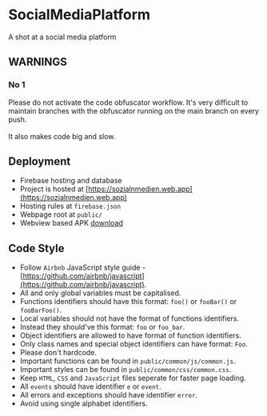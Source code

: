 # SocialMediaPlatform
A shot at a social media platform

## WARNINGS

### No 1
Please do not activate the code obfuscator workflow.
It's very difficult to maintain branches with the obfuscator
running on the main branch on every push.
<br><br>
It also makes code big and slow.

<!--
### No 1
Do NOT make changes directly to `MAIN` or `PUBLISH`.
Create a seperate branch named after you from `PUBLISH`
for youself.

### No 2
DO NOT MERGE `MAIN` INTO `PUBLISH` or any other branch.
Otherwise all javascript codes will be obfuscated
(made un-readable and un-debuggable) and lost.

- NOTE that javascript codes in `MAIN` are obfuscated automatically.

```
  DO    [main]    ← [publish]
  DON'T [publish] ← [main]
```

### No 3
Do NOT delete `PUBLISH` after merging it into `MAIN`.

- NOTE that `PUBLISH` contains code that is healthy, working
and un-obfuscated.

### No 4
Try NOT to merge `PUBLISH` into other branches.
To update your branch, delete your branch and
re-branch it from `PUBLISH`.

### No 5
No branch other than `PUBLISH` should be MERGED to `MAIN`
```
  DO    [main] ← [publish]
  DON'T [main] ← [others]
```

### No 6
Every other branch, once ready, should be merged to `PUBLISH`,
tested, and then merged to `MAIN`.
-->

## Deployment
- Firebase hosting and database
- Project is hosted at [https://sozialnmedien.web.app](https://sozialnmedien.web.app)
- Hosting rules at `firebase.json`
- Webpage root at `public/`
- Webview based APK [download](https://github.com/CinexSoft/SozialnMedienApk/releases/download/v2021.09.10.20.20/chat.app.web.sozialnmedien.apk)

## Code Style
- Follow `Airbnb` JavaScript style guide - [https://github.com/airbnb/javascript](https://github.com/airbnb/javascript).
- All and only global variables must be capitalised.
- Functions identifiers should have this format: `foo()` or `fooBar()` or `fooBarFoo()`.
- Local variables should not have the format of functions identifiers.
- Instead they should've this format: `foo` or `foo_bar`.
- Object identifiers are allowed to have format of function identifiers.
- Only class names and special object identifiers can have format: `Foo`.
- Please don't hardcode.
- Important functions can be found in `public/common/js/common.js`.
- Important styles can be found in `public/common/css/common.css`.
- Keep `HTML`, `CSS` and `JavaScript` files seperate for faster page loading.
- All `events` should have identifier `e` or `event`.
- All errors and exceptions should have identifier `error`.
- Avoid using single alphabet identifiers.
